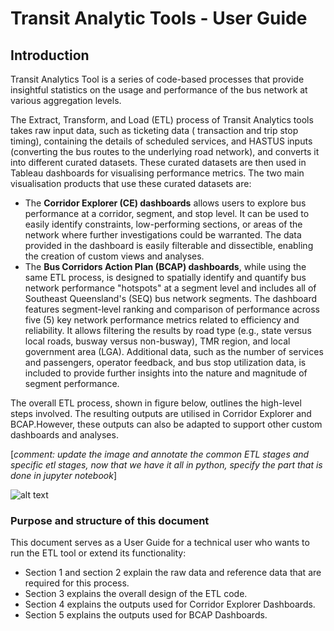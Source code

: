 # Transit Analytic Tools - User Guide

## Introduction

Transit Analytics Tool is a series of code-based processes that provide insightful
statistics on the usage and performance of the bus network at various aggregation levels.

The Extract, Transform, and Load (ETL) process of Transit Analytics tools takes raw input data, such as ticketing data (
transaction and trip stop timing), containing the details of scheduled services, and HASTUS inputs (converting the bus routes to the underlying road
network), and converts it into different curated datasets. These curated datasets are then used in Tableau dashboards
for visualising performance metrics. The two main visualisation products that use these curated datasets are:

- The **Corridor Explorer (CE) dashboards** allows users to explore bus performance at a corridor, segment, and stop
  level.
  It can be used to easily identify constraints, low-performing sections, or areas of the network where further
  investigations could be warranted. The data provided in the dashboard is easily filterable and dissectible, enabling
  the creation of custom views and analyses.
- The **Bus Corridors Action Plan (BCAP) dashboards**, while using the same ETL process, is designed to spatially
  identify and quantify bus network performance "hotspots" at a segment level and includes all of Southeast
  Queensland's (SEQ) bus network segments. The dashboard features segment-level ranking and comparison of performance
  across five (5) key network performance metrics related to efficiency and reliability. It allows filtering the results
  by road type (e.g., state versus local roads, busway versus non-busway), TMR region, and local government area (LGA).
  Additional data, such as the number of services and passengers, operator feedback, and bus stop utilization data, is
  included to provide further insights into the nature and magnitude of segment performance.

The overall ETL process, shown in figure below, outlines the high-level steps involved. The resulting outputs are
utilised in Corridor Explorer and BCAP.However, these outputs can also be adapted to support other custom dashboards and
analyses.

[_comment: update the image and annotate the common ETL stages and specific etl stages, now that we have it all in
python,
specify the part that is done in jupyter notebook_]

![alt text](./media/img.png "Title")

### Purpose and structure of this document

This document serves as a User Guide for a technical user who wants to run the ETL tool or extend its functionality:

- Section 1 and section 2 explain the raw data and reference data that are required for this process.
- Section 3 explains the overall design of the ETL code.
- Section 4 explains the outputs used for Corridor Explorer Dashboards.
- Section 5 explains the outputs used for BCAP Dashboards.   


